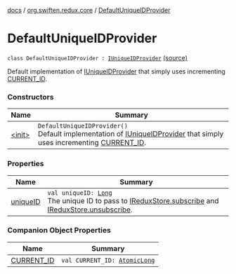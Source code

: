 [docs](../../index.md) / [org.swiften.redux.core](../index.md) / [DefaultUniqueIDProvider](./index.md)

# DefaultUniqueIDProvider

`class DefaultUniqueIDProvider : `[`IUniqueIDProvider`](../-i-unique-i-d-provider/index.md) [(source)](https://github.com/protoman92/KotlinRedux/tree/master/common/common-core/src/main/kotlin/org/swiften/redux/core/SubscriberID.kt#L19)

Default implementation of [IUniqueIDProvider](../-i-unique-i-d-provider/index.md) that simply uses incrementing [CURRENT_ID](-c-u-r-r-e-n-t_-i-d.md).

### Constructors

| Name | Summary |
|---|---|
| [&lt;init&gt;](-init-.md) | `DefaultUniqueIDProvider()`<br>Default implementation of [IUniqueIDProvider](../-i-unique-i-d-provider/index.md) that simply uses incrementing [CURRENT_ID](-c-u-r-r-e-n-t_-i-d.md). |

### Properties

| Name | Summary |
|---|---|
| [uniqueID](unique-i-d.md) | `val uniqueID: `[`Long`](https://kotlinlang.org/api/latest/jvm/stdlib/kotlin/-long/index.html)<br>The unique ID to pass to [IReduxStore.subscribe](../-i-redux-subscriber-provider/subscribe.md) and [IReduxStore.unsubscribe](../-i-redux-unsubscriber-provider/unsubscribe.md). |

### Companion Object Properties

| Name | Summary |
|---|---|
| [CURRENT_ID](-c-u-r-r-e-n-t_-i-d.md) | `val CURRENT_ID: `[`AtomicLong`](http://docs.oracle.com/javase/6/docs/api/java/util/concurrent/atomic/AtomicLong.html) |
